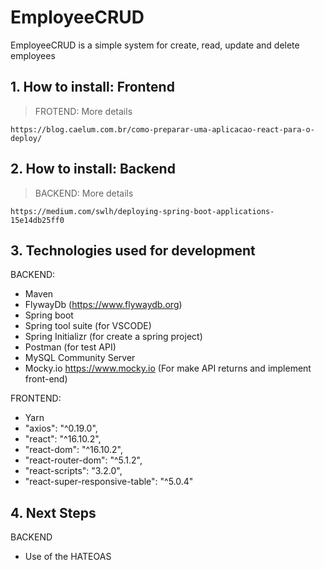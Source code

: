 # EmployeeCRUD
EmployeeCRUD is a simple system for create, read, update and delete employees

## 1. How to install: Frontend

> FROTEND: More details

```
https://blog.caelum.com.br/como-preparar-uma-aplicacao-react-para-o-deploy/
```

## 2. How to install: Backend

> BACKEND: More details

```
https://medium.com/swlh/deploying-spring-boot-applications-15e14db25ff0
```

## 3. Technologies used for development

BACKEND:
*  Maven
*  FlywayDb (https://www.flywaydb.org)
*  Spring boot
*  Spring tool suite (for VSCODE)
*  Spring Initializr (for create a spring project)
*  Postman (for test API)
*  MySQL Community Server
*  Mocky.io https://www.mocky.io (For make API returns and implement front-end)

FRONTEND:
*  Yarn
*  "axios": "^0.19.0",
*  "react": "^16.10.2",
*  "react-dom": "^16.10.2",
*  "react-router-dom": "^5.1.2",
*  "react-scripts": "3.2.0",
*  "react-super-responsive-table": "^5.0.4"

## 4. Next Steps

BACKEND
*  Use of the HATEOAS
